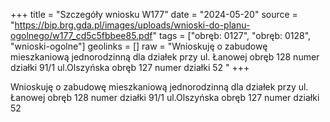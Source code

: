 +++
title = "Szczegóły wniosku W177"
date = "2024-05-20"
source = "https://bip.brg.gda.pl/images/uploads/wnioski-do-planu-ogolnego/w177_cd5c5fbbee85.pdf"
tags = ["obręb: 0127", "obręb: 0128", "wnioski-ogolne"]
geolinks = []
raw = "Wnioskuję o zabudowę mieszkaniową jednorodzinną dla działek przy ul. Łanowej obręb 128 numer działki 91/1 ul.Olszyńska obręb 127 numer działki 52 "
+++

Wnioskuję o zabudowę mieszkaniową jednorodzinną dla działek przy ul. Łanowej
obręb 128 numer działki 91/1 ul.Olszyńska obręb 127 numer działki 52




